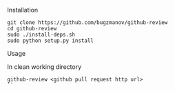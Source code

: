  
Installation

```
git clone https://github.com/bugzmanov/github-review
cd github-review
sudo ./install-deps.sh
sudo python setup.py install
```

Usage

In clean working directory

```
github-review <github pull request http url>
``



